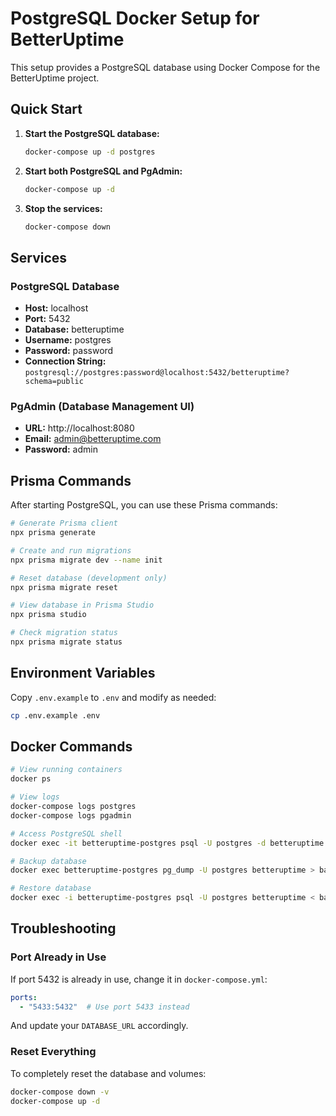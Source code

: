 # PostgreSQL Docker Setup for BetterUptime

This setup provides a PostgreSQL database using Docker Compose for the BetterUptime project.

## Quick Start

1. **Start the PostgreSQL database:**
   ```bash
   docker-compose up -d postgres
   ```

2. **Start both PostgreSQL and PgAdmin:**
   ```bash
   docker-compose up -d
   ```

3. **Stop the services:**
   ```bash
   docker-compose down
   ```

## Services

### PostgreSQL Database
- **Host:** localhost
- **Port:** 5432
- **Database:** betteruptime
- **Username:** postgres
- **Password:** password
- **Connection String:** `postgresql://postgres:password@localhost:5432/betteruptime?schema=public`

### PgAdmin (Database Management UI)
- **URL:** http://localhost:8080
- **Email:** admin@betteruptime.com
- **Password:** admin

## Prisma Commands

After starting PostgreSQL, you can use these Prisma commands:

```bash
# Generate Prisma client
npx prisma generate

# Create and run migrations
npx prisma migrate dev --name init

# Reset database (development only)
npx prisma migrate reset

# View database in Prisma Studio
npx prisma studio

# Check migration status
npx prisma migrate status
```

## Environment Variables

Copy `.env.example` to `.env` and modify as needed:

```bash
cp .env.example .env
```

## Docker Commands

```bash
# View running containers
docker ps

# View logs
docker-compose logs postgres
docker-compose logs pgadmin

# Access PostgreSQL shell
docker exec -it betteruptime-postgres psql -U postgres -d betteruptime

# Backup database
docker exec betteruptime-postgres pg_dump -U postgres betteruptime > backup.sql

# Restore database
docker exec -i betteruptime-postgres psql -U postgres betteruptime < backup.sql
```

## Troubleshooting

### Port Already in Use
If port 5432 is already in use, change it in `docker-compose.yml`:
```yaml
ports:
  - "5433:5432"  # Use port 5433 instead
```

And update your `DATABASE_URL` accordingly.

### Reset Everything
To completely reset the database and volumes:
```bash
docker-compose down -v
docker-compose up -d
```
